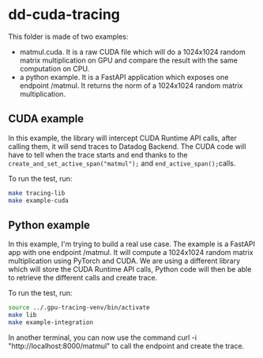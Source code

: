 # dd-cuda-tracing

This folder is made of two examples:
- matmul.cuda. It is a raw CUDA file which will do a 1024x1024 random matrix multiplication on GPU and compare the result with the same computation on CPU.
- a python example. It is a FastAPI application which exposes one endpoint /matmul. It returns the norm of a 1024x1024 random matrix multiplication. 

## CUDA example

In this example, the library will intercept CUDA Runtime API calls, after calling them, it will send traces to Datadog Backend. The CUDA code will have to tell when the trace starts and end thanks to the `create_and_set_active_span("matmul");` and `end_active_span();`calls.

To run the test, run:
```bash
make tracing-lib
make example-cuda
```

## Python example 

In this example, I'm trying to build a real use case. The example is a FastAPI app with one endpoint /matmul. It will compute a 1024x1024 random matrix multiplication using PyTorch and CUDA. We are using a different library which will store the CUDA Runtime API calls, Python code will then be able to retrieve the different calls and create trace. 

To run the test, run:
```bash
source ../.gpu-tracing-venv/bin/activate
make lib
make example-integration
```

In another terminal, you can now use the command curl -i "http://localhost:8000/matmul" to call the endpoint and create the trace.